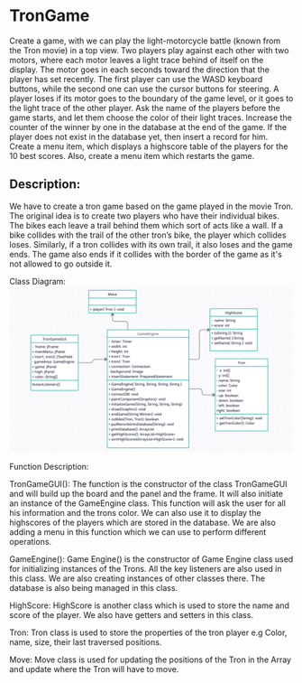 # TronGame

Create a game, with we can play the light-motorcycle battle (known from the Tron
movie) in a top view. Two players play against each other with two motors, where each motor
leaves a light trace behind of itself on the display. The motor goes in each seconds
toward the direction that the player has set recently. The first player can use the WASD
keyboard buttons, while the second one can use the cursor buttons for steering.
A player loses if its motor goes to the boundary of the game level, or it goes to the light
trace of the other player. Ask the name of the players before the game starts, and let them
choose the color of their light traces. Increase the counter of the winner by one in the
database at the end of the game. If the player does not exist in the database yet, then insert
a record for him. Create a menu item, which displays a highscore table of the players for
the 10 best scores. Also, create a menu item which restarts the game.


## Description:

We have to create a tron game based on the game played in the movie Tron. The original idea
is to create two players who have their individual bikes. The bikes each leave a trail behind
them which sort of acts like a wall. If a bike collides with the trail of the other tron’s bike, the
player which collides loses. Similarly, if a tron collides with its own trail, it also loses and the
game ends. The game also ends if it collides with the border of the game as it's not allowed to
go outside it.

Class Diagram:
![UML Diagram](uml.png)

Function Description:

TronGameGUI():
The function is the constructor of the class TronGameGUI and will build up the board and the
panel and the frame. It will also initiate an instance of the GameEngine class. This function will
ask the user for all his information and the trons color. We can also use it to display the
highscores of the players which are stored in the database. We are also adding a menu in this
function which we can use to perform different operations.

GameEngine():
Game Engine() is the constructor of Game Engine class used for initializing instances of the
Trons. All the key listeners are also used in this class. We are also creating instances of other
classes there. The database is also being managed in this class.

HighScore:
HighScore is another class which is used to store the name and score of the player. We also
have getters and setters in this class.

Tron:
Tron class is used to store the properties of the tron player e.g Color, name, size, their last
traversed positions.

Move:
Move class is used for updating the positions of the Tron in the Array and update where the
Tron will have to move.

